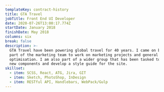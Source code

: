 ```yaml
---
templateKey: contract-history
title: GTA Travel
jobTitle: Front End UI Developer
date: 2020-07-26T13:00:17.774Z
startDate: January 2018
finishDate: May 2018
columns: six
break: false
description: >-
  GTA Travel have been powering global travel for 40 years. I came on board as
  part of the marketing team to work on marketing projects and general site
  optimisation. I am also part of a wider group that has been tasked to create
  new components and develop a style guide for the site.
skillset:
  - item: SCSS, React, ATG, Jira, GIT
  - item: Sketch, PhotoShop, InDesign
  - item: RESTful API, Handlebars, WebPack/Gulp
---
```

